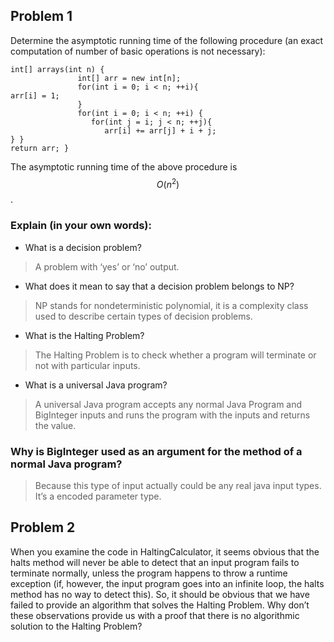 ## Problem 1
Determine the asymptotic running time of the following procedure (an exact computation of number of basic operations is not necessary):

    int[] arrays(int n) {
                   int[] arr = new int[n];
                   for(int i = 0; i < n; ++i){
    arr[i] = 1;
                   }
                   for(int i = 0; i < n; ++i) {
                      for(int j = i; j < n; ++j){
                         arr[i] += arr[j] + i + j;
    } }
    return arr; }

The asymptotic running time of the above procedure is $$O(n^2)$$.

### Explain (in your own words):
 + What is a decision problem?
 > A problem with ‘yes’ or ‘no’ output.

 + What does it mean to say that a decision problem belongs to NP?
 > NP stands for nondeterministic polynomial, it is a complexity class used to describe certain types of decision problems.

 + What is the Halting Problem?
 > The Halting Problem is to check whether a program will terminate or not with particular inputs.

 + What is a universal Java program?
 > A universal Java program accepts any normal Java Program and BigInteger inputs and runs the program with the inputs and returns the value.

### Why is BigInteger used as an argument for the method of a normal Java program?
 > Because this type of input actually could be any real java input types. It’s a encoded parameter type.

## Problem 2
When you examine the code in HaltingCalculator, it seems obvious that the halts method will never be able to detect that an input program fails to terminate normally, unless the program happens to throw a runtime exception (if, however, the input program goes into an infinite loop, the halts method has no way to detect this). So, it should be obvious that we have failed to provide an algorithm that solves the Halting Problem. Why don’t these observations provide us with a proof that there is no algorithmic solution to the Halting Problem?